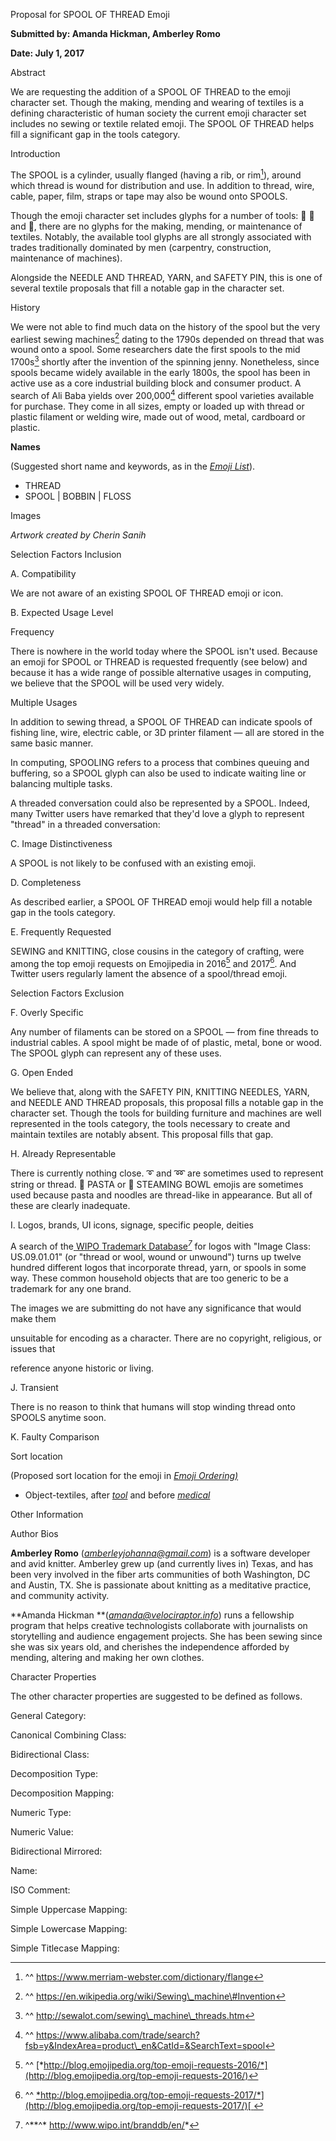 <span id="anchor"></span>Proposal for SPOOL OF THREAD Emoji

**Submitted by: Amanda Hickman, Amberley Romo**

**Date: July 1, 2017**

<span id="anchor-1"></span>Abstract

We are requesting the addition of a SPOOL OF THREAD to the emoji
character set. Though the making, mending and wearing of textiles is a
defining characteristic of human society the current emoji character set
includes no sewing or textile related emoji. The SPOOL OF THREAD helps
fill a significant gap in the tools category.

<span id="anchor-2"></span>Introduction

The SPOOL is a cylinder, usually flanged (having a rib, or rim[^1]),
around which thread is wound for distribution and use. In addition to
thread, wire, cable, paper, film, straps or tape may also be wound onto
SPOOLS.

Though the emoji character set includes glyphs for a number of tools: 🔨
🔧 and 🔩, there are no glyphs for the making, mending, or maintenance of
textiles. Notably, the available tool glyphs are all strongly associated
with trades traditionally dominated by men (carpentry, construction,
maintenance of machines).

Alongside the NEEDLE AND THREAD, YARN, and SAFETY PIN, this is one of
several textile proposals that fill a notable gap in the character set.

<span id="anchor-3"></span>History

We were not able to find much data on the history of the spool but the
very earliest sewing machines[^2] dating to the 1790s depended on thread
that was wound onto a spool. Some researchers date the first spools to
the mid 1700s[^3] shortly after the invention of the spinning jenny.
Nonetheless, since spools became widely available in the early 1800s,
the spool has been in active use as a core industrial building block and
consumer product. A search of Ali Baba yields over 200,000[^4] different
spool varieties available for purchase. They come in all sizes, empty or
loaded up with thread or plastic filament or welding wire, made out of
wood, metal, cardboard or plastic.

<span id="anchor-4"></span>**Names**

(Suggested short name and keywords, as in the [*Emoji
List*](http://unicode.org/emoji/charts/emoji-list.html)).

-   THREAD
-   SPOOL | BOBBIN | FLOSS

<span id="anchor-5"></span>Images

*Artwork created by Cherin Sanih*

<span id="anchor-6"></span>Selection Factors Inclusion

<span id="anchor-7"></span>A. Compatibility

We are not aware of an existing SPOOL OF THREAD emoji or icon.

<span id="anchor-8"></span>B. Expected Usage Level

<span id="anchor-9"></span>Frequency

There is nowhere in the world today where the SPOOL isn't used. Because
an emoji for SPOOL or THREAD is requested frequently (see below) and
because it has a wide range of possible alternative usages in computing,
we believe that the SPOOL will be used very widely.

<span id="anchor-10"></span>Multiple Usages

In addition to sewing thread, a SPOOL OF THREAD can indicate spools of
fishing line, wire, electric cable, or 3D printer filament — all are
stored in the same basic manner.

In computing, SPOOLING refers to a process that combines queuing and
buffering, so a SPOOL glyph can also be used to indicate waiting line or
balancing multiple tasks.

A threaded conversation could also be represented by a SPOOL. Indeed,
many Twitter users have remarked that they'd love a glyph to represent
"thread" in a threaded conversation:

<span id="anchor-11"></span>C. Image Distinctiveness

A SPOOL is not likely to be confused with an existing emoji.

<span id="anchor-12"></span>D. Completeness

As described earlier, a SPOOL OF THREAD emoji would help fill a notable
gap in the tools category.

<span id="anchor-13"></span>E. Frequently Requested

SEWING and KNITTING, close cousins in the category of crafting, were
among the top emoji requests on Emojipedia in 2016[^5] and 2017[^6]. And
Twitter users regularly lament the absence of a spool/thread emoji.

<span id="anchor-14"></span>Selection Factors Exclusion

<span id="anchor-15"></span>F. Overly Specific

Any number of filaments can be stored on a SPOOL — from fine threads to
industrial cables. A spool might be made of of plastic, metal, bone or
wood. The SPOOL glyph can represent any of these uses.

<span id="anchor-16"></span>G. Open Ended

We believe that, along with the SAFETY PIN, KNITTING NEEDLES, YARN, and
NEEDLE AND THREAD proposals, this proposal fills a notable gap in the
character set. Though the tools for building furniture and machines are
well represented in the tools category, the tools necessary to create
and maintain textiles are notably absent. This proposal fills that gap.

<span id="anchor-17"></span>H. Already Representable

There is currently nothing close. ➰ and ➿ are sometimes used to
represent string or thread. 🍝 PASTA or 🍜 STEAMING BOWL emojis are
sometimes used because pasta and noodles are thread-like in appearance.
But all of these are clearly inadequate.

<span id="anchor-18"></span>I. Logos, brands, UI icons, signage,
specific people, deities

A search of the[ ](http://www.wipo.int/branddb/en/)[WIPO Trademark
Database](http://www.wipo.int/branddb/en/)*[^7]* for logos with "Image
Class: US.09.01.01" (or "thread or wool, wound or unwound") turns up
twelve hundred different logos that incorporate thread, yarn, or spools
in some way. These common household objects that are too generic to be a
trademark for any one brand.

The images we are submitting do not have any significance that would
make them

unsuitable for encoding as a character. There are no copyright,
religious, or issues that

reference anyone historic or living.

<span id="anchor-19"></span>J. Transient

There is no reason to think that humans will stop winding thread onto
SPOOLS anytime soon.

<span id="anchor-20"></span>K. Faulty Comparison

<span id="anchor-21"></span>Sort location

(Proposed sort location for the emoji in [*Emoji
Ordering)*](http://unicode.org/emoji/charts/emoji-ordering.html)

-   Object-textiles, after
    [*tool*](http://unicode.org/emoji/charts/emoji-ordering.html#tool)
    and before
    [*medical*](http://unicode.org/emoji/charts/emoji-ordering.html#tool)

<span id="anchor-22"></span>Other Information

<span id="anchor-23"></span>Author Bios

**Amberley Romo**
([*amberleyjohanna@gmail.com*](mailto:amberleyjohanna@gmail.com)) is a
software developer and avid knitter. Amberley grew up (and currently
lives in) Texas, and has been very involved in the fiber arts
communities of both Washington, DC and Austin, TX. She is passionate
about knitting as a meditative practice, and community activity.

**Amanda Hickman
**([*amanda@velociraptor.info*](mailto:amanda@velociraptor.info)) runs a
fellowship program that helps creative technologists collaborate with
journalists on storytelling and audience engagement projects. She has
been sewing since she was six years old, and cherishes the independence
afforded by mending, altering and making her own clothes.

<span id="anchor-24"></span>Character Properties

The other character properties are suggested to be defined as follows.

General Category:

Canonical Combining Class:

Bidirectional Class:

Decomposition Type:

Decomposition Mapping:

Numeric Type:

Numeric Value:

Bidirectional Mirrored:

Name:

ISO Comment:

Simple Uppercase Mapping:

Simple Lowercase Mapping:

Simple Titlecase Mapping:

[^1]: ^^ https://www.merriam-webster.com/dictionary/flange

[^2]: ^^ https://en.wikipedia.org/wiki/Sewing\_machine\#Invention

[^3]: ^^ http://sewalot.com/sewing\_machine\_threads.htm

[^4]: ^^
    https://www.alibaba.com/trade/search?fsb=y&IndexArea=product\_en&CatId=&SearchText=spool

[^5]: ^^
    [*http://blog.emojipedia.org/top-emoji-requests-2016/*](http://blog.emojipedia.org/top-emoji-requests-2016/)

[^6]: ^^
    [*http://blog.emojipedia.org/top-emoji-requests-2017/*](http://blog.emojipedia.org/top-emoji-requests-2017/)[
    ](http://blog.emojipedia.org/top-emoji-requests-2016/)

[^7]: ^**^* http://www.wipo.int/branddb/en/*
